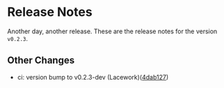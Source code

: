 # Release Notes
Another day, another release. These are the release notes for the version `v0.2.3`.

## Other Changes
* ci: version bump to v0.2.3-dev (Lacework)([4dab127](https://github.com/lacework/terraform-gcp-agentless-scanning/commit/4dab127028a53a002ceaa3ad0e785931fae4d64b))
